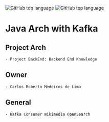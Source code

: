 ![GitHub top language](https://img.shields.io/badge/JAVA-11-brightgreen)
![GitHub top language](https://img.shields.io/badge/APP%20RELEASE-1.0.0-blue)
# Java Arch with Kafka

## Project Arch
	- Project BackEnd: Backend End Knowledge
	
## Owner
	- Carlos Roberto Medeiros de Lima
	
## General
	- Kafka Consumer Wikimedia OpenSearch


